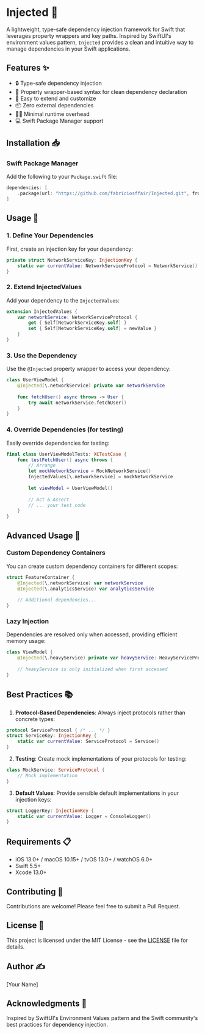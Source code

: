 # Injected 🎯

A lightweight, type-safe dependency injection framework for Swift that leverages property wrappers and key paths. Inspired by SwiftUI's environment values pattern, `Injected` provides a clean and intuitive way to manage dependencies in your Swift applications.

## Features ✨

- 🔒 Type-safe dependency injection
- 🎯 Property wrapper-based syntax for clean dependency declaration
- 🧩 Easy to extend and customize
- 📦 Zero external dependencies
- 🏃‍♂️ Minimal runtime overhead
- 💻 Swift Package Manager support

## Installation 📥

### Swift Package Manager

Add the following to your `Package.swift` file:

```swift
dependencies: [
    .package(url: "https://github.com/fabriciosffair/Injected.git", from: "1.0.0")
]
```

## Usage 🚀

### 1. Define Your Dependencies

First, create an injection key for your dependency:

```swift
private struct NetworkServiceKey: InjectionKey {
    static var currentValue: NetworkServiceProtocol = NetworkService()
}
```

### 2. Extend InjectedValues

Add your dependency to the `InjectedValues`:

```swift
extension InjectedValues {
    var networkService: NetworkServiceProtocol {
        get { Self[NetworkServiceKey.self] }
        set { Self[NetworkServiceKey.self] = newValue }
    }
}
```

### 3. Use the Dependency

Use the `@Injected` property wrapper to access your dependency:

```swift
class UserViewModel {
    @Injected(\.networkService) private var networkService
    
    func fetchUser() async throws -> User {
        try await networkService.fetchUser()
    }
}
```

### 4. Override Dependencies (for testing)

Easily override dependencies for testing:

```swift
final class UserViewModelTests: XCTestCase {
    func testFetchUser() async throws {
        // Arrange
        let mockNetworkService = MockNetworkService()
        InjectedValues[\.networkService] = mockNetworkService
        
        let viewModel = UserViewModel()
        
        // Act & Assert
        // ... your test code
    }
}
```

## Advanced Usage 🔧

### Custom Dependency Containers

You can create custom dependency containers for different scopes:

```swift
struct FeatureContainer {
    @Injected(\.networkService) var networkService
    @Injected(\.analyticsService) var analyticsService
    
    // Additional dependencies...
}
```

### Lazy Injection

Dependencies are resolved only when accessed, providing efficient memory usage:

```swift
class ViewModel {
    @Injected(\.heavyService) private var heavyService: HeavyServiceProtocol
    
    // heavyService is only initialized when first accessed
}
```

## Best Practices 📚

1. **Protocol-Based Dependencies**: Always inject protocols rather than concrete types:
```swift
protocol ServiceProtocol { /* ... */ }
struct ServiceKey: InjectionKey {
    static var currentValue: ServiceProtocol = Service()
}
```

2. **Testing**: Create mock implementations of your protocols for testing:
```swift
class MockService: ServiceProtocol {
    // Mock implementation
}
```

3. **Default Values**: Provide sensible default implementations in your injection keys:
```swift
struct LoggerKey: InjectionKey {
    static var currentValue: Logger = ConsoleLogger()
}
```

## Requirements 📋

- iOS 13.0+ / macOS 10.15+ / tvOS 13.0+ / watchOS 6.0+
- Swift 5.5+
- Xcode 13.0+

## Contributing 🤝

Contributions are welcome! Please feel free to submit a Pull Request.

## License 📄

This project is licensed under the MIT License - see the [LICENSE](LICENSE) file for details.

## Author ✍️

[Your Name]

## Acknowledgments 🙏

Inspired by SwiftUI's Environment Values pattern and the Swift community's best practices for dependency injection.
